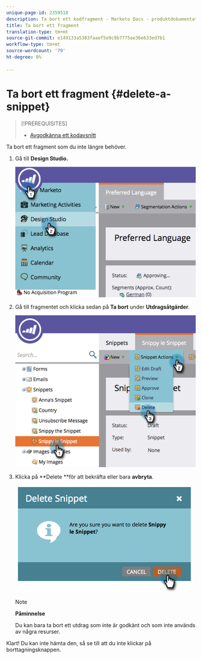 ```yaml
---
unique-page-id: 2359518
description: Ta bort ett kodfragment - Marketo Docs - produktdokumentation
title: Ta bort ett fragment
translation-type: tm+mt
source-git-commit: e149133a5383faaef5e9c9b7775ae36e633ed7b1
workflow-type: tm+mt
source-wordcount: '79'
ht-degree: 0%

---
```



# Ta bort ett fragment {#delete-a-snippet}

>[!PREREQUISITES]
>
>* [Avgodkänna ett kodavsnitt](unapprove-a-snippet.md)

>



Ta bort ett fragment som du inte längre behöver.

1. Gå till **Design Studio.**

   ![](assets/image2014-9-16-10-3a43-3a47.png)

1. Gå till fragmentet och klicka sedan på **Ta bort** under **Utdragsåtgärder**.

   ![](assets/image2014-9-16-10-3a43-3a57.png)

1. Klicka på **Delete **för att bekräfta eller bara **avbryta**.

   ![](assets/image2014-9-16-10-3a44-3a8.png)

   >[!NOTE]
   >
   >**Påminnelse**
   >
   >
   >Du kan bara ta bort ett utdrag som inte är godkänt och som inte används av några resurser.

Klart! Du kan inte hämta den, så se till att du inte klickar på borttagningsknappen.

